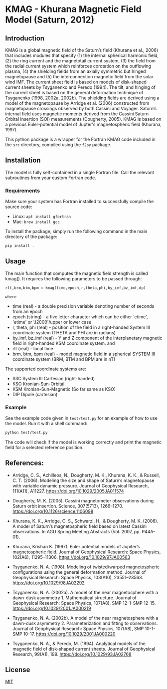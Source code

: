 # KMAG - Khurana Magnetic Field Model (Saturn, 2012)

## Introduction

KMAG is a global magnetic field of the Saturn’s field (Khurana et al., 2006) that includes modules that specify (1) the internal spherical harmonic field, (2) the ring current and the magnetotail current system, (3) the field from the radial current system which reinforces corotation on the outflowing plasma, (4) the shielding fields from an axially symmetric but hinged magnetopause and (5) the interconnection magnetic field from the solar wind IMF. The current sheet field is based on models of disk-shaped current sheets by Tsyganenko and Peredo (1994). The tilt, and hinging of the current sheet is based on the general deformation technique of Tsyganenko (1998, 2002a, 2002b). The shielding fields are derived using a model of the magnetopause by Arridge et al. (2006) constructed from magnetopause crossings observed by both Cassini and Voyager. Saturn’s internal field uses magnetic moments derived from the Cassini Saturn Orbital Insertion (SOI) measurements (Dougherty, 2005). KMAG is based on a previous Euler-potential model of Jupter's magnetospheric field (Khurana, 1997).

This python package is a wrapper for the Fortran KMAG code included in the `src` directory, compiled using the `f2py` package.

## Installation

The model is fully self-contained in a single Fortran file. Call the relevant subroutines from your custom Fortran code.

### Requirements
 Make sure your system has Fortran installed to successfully compile the source code:

 * Linux: `apt install gfortran`
 * Mac: `brew install gcc`

To install the package, simply run the following command in the main directory of the package:

```bash
pip install .
```

## Usage
The main function that computes the magnetic field strength is
called kmag(). It requires the following parameters to be passed through:

```python
rlt,brm,btm,bpm = kmag(time,epoch,r,theta,phi,by_imf,bz_imf,dp)
```
    where
 * time (real) - a double precision variable denoting number of seconds from an epoch
 * epoch (string) - a five letter character which can be either 'ctime',
   'etime' or 'J2000'/upper or lower case
 * r, theta, phi (real) -  position of the field in a right-handed System III coordinate system (THETA and PHI are in radians)
 * by_imf, bz_imf (real) - Y and Z component of the interplanetary magnetic field in right-handed KSM coordinate system.
    and
 * rlt (real) - local time
 * brm, btm, bpm (real) - model magnetic field in a spherical SYSTEM III 
   coordinate system (BRM, BTM and BPM are in nT)

The supported coordinate systems are:
* S3C System III Cartesian (right-handed)
* KSO Kronian-Sun-Orbital
* KSM Kronian-Sun-Magnetic (So far same as KSO)
* DIP Dipole (cartesian)

### Example

See the example code given in `test/test.py` for an example of how to use the model. Run it with a shell command:

```bash
python test/test.py
```

The code will check if the model is working correctly and print the magnetic field for a selected reference position.

## References:
* Arridge, C. S., Achilleos, N., Dougherty, M. K., Khurana, K. K., & Russell, C. T. (2006). Modeling the size and shape of Saturn’s magnetopause with variable dynamic pressure. Journal of Geophysical Research, 111(A11), A11227. https://doi.org/10.1029/2005JA011574

* Dougherty, M. K. (2005). Cassini magnetometer observations during Saturn orbit insertion. Science, 307(5713), 1266–1270. https://doi.org/10.1126/science.1106098

* Khurana, K. K., Arridge, C. S., Schwarzl, H., & Dougherty, M. K. (2006). A model of Saturn’s magnetospheric field based on latest Cassini observations. In AGU Spring Meeting Abstracts (Vol. 2007, pp. P44A-01).

* Khurana, Krishan K. (1997). Euler potential models of Jupiter’s magnetospheric field. Journal of Geophysical Research: Space Physics, 102(A6), 11295–11306. https://doi.org/10.1029/97JA00563

* Tsyganenko, N. A. (1998). Modeling of twisted/warped magnetospheric configurations using the general deformation method. Journal of Geophysical Research: Space Physics, 103(A10), 23551–23563. https://doi.org/10.1029/98JA02292

* Tsyganenko, N. A. (2002a). A model of the near magnetosphere with a dawn-dusk asymmetry 1. Mathematical structure. Journal of Geophysical Research: Space Physics, 107(A8), SMP 12-1-SMP 12-15. https://doi.org/10.1029/2001JA000219

* Tsyganenko, N. A. (2002b). A model of the near magnetosphere with a dawn-dusk asymmetry 2. Parameterization and fitting to observations. Journal of Geophysical Research: Space Physics, 107(A8), SMP 10-1-SMP 10-17. https://doi.org/10.1029/2001JA000220

* Tsyganenko, N. A., & Peredo, M. (1994). Analytical models of the magnetic field of disk-shaped current sheets. Journal of Geophysical Research, 99(A1), 199. https://doi.org/10.1029/93JA02768

## License
[MIT](https://choosealicense.com/licenses/mit/)
